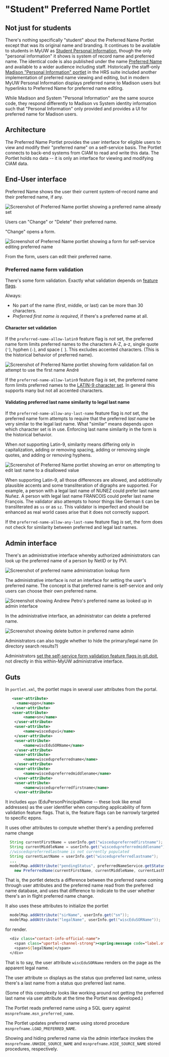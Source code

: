 # "Student" Preferred Name Portlet

## Not just for students

There's nothing specifically "student" about the Preferred Name Portlet except
that was its original name and branding.
It continues to be available to students in MyUW as [Student Personal Information][], though the only "personal information" it shows is system of record name and preferred name.
The identical code is also published under the name [Preferred Name][]
and available to a wider audience including staff.
Historically the staff-only [Madison "Personal Information" portlet][]
in the HRS suite
included another implementation of preferred name viewing and editing,
but in modern MyUW Personal Information displays preferred name to Madison users
but hyperlinks to Preferred Name for preferred name editing.

While Madison and System "Personal Information" are the same source code,
they respond differently to Madison vs System identity information such that
"Personal Information" only provided and provides a UI for preferred name for
Madison users.

## Architecture

The Preferred Name Portlet provides the user interface for eligible users to
view and modify their "preferred name" on a self-service basis. The Portlet
connects to back-end systems from CIAM to read and write this data. The Portlet
holds no data -- it is only an interface for viewing and modifying CIAM data.

## End-User interface

Preferred Name shows the user their current system-of-record name and their
preferred name, if any.

![Screenshot of Preferred Name portlet showing a preferred name already set](./media/preferred-name-showing-name-set.png)

Users can "Change" or "Delete" their preferred name.

"Change" opens a form.

![Screenshot of Preferred Name portlet showing a form for self-service editing preferred name](./media/preferred-name-edit-ui-open.png)

From the form, users can edit their preferred name.

### Preferred name form validation

There's some form validation. Exactly what validation depends on [feature flags](https://git.doit.wisc.edu/wps/myuw-service/myuw-legacy/legacy-portals/-/feature_flags).

Always:

+ No part of the name (first, middle, or last) can be more than 30 characters.
+ *Preferred first name is required*, if there's a preferred name at all.

#### Character set validation

If the `preferred-name-allow-latin9` feature flag is *not* set,
the preferred name form limits preferred names to the characters
A-Z, a-z, single quote (`'`), hyphen (`-`), and space (` `).
This excludes accented characters. (This is the historical behavior of preferred name).

![Screenshot of Preferred Name portlet showing form validation fail on attempt to use the first name André](./media/preferred-name-disallowed-character.png)


If the `preferred-name-allow-latin9` feature flag *is* set,
the preferred name form limits preferred names to the [LATIN-9 character set](https://en.wikipedia.org/wiki/ISO/IEC_8859-15).
In general this supports many but not all accented characters.

#### Validating preferred last name similarity to legal last name

If the `preferred-name-allow-any-last-name` feature flag is *not* set,
the preferred name form attempts to require that the preferred *last name* be very similar to the legal last name.
What "similar" means depends upon which character set is in use. Enforcing last name similarity in the form is the historical behavior.

When *not* supporting Latin-9,
similarity means differing only in capitalization,
adding or removing spacing, adding or removing single quotes, and adding or removing hyphens.

![Screenshot of Preferred Name portlet showing an error on attempting to edit last name to a disallowed value](./media/preferred-name-disallowed-last-name.png)

When supporting Latin-9, all those differences are allowed,
and additionally plausible accents and some transliteration of digraphs are supported.
For example, a person with a legal last name of NUNEZ could prefer last name Nuñez.
A person with legal last name FRANCOIS could prefer last name François.
The validator also attempts to honor things like German `ß` can be transliterated as `ss` or as `sz`.
This validator is imperfect and should be enhanced as real world cases arise that it does not correctly support.

If the `preferred-name-allow-any-last-name` feature flag *is* set,
the form does not check for similarity between preferred and legal last names.



## Admin interface

There's an administrative interface whereby authorized administrators can
look up the preferred name of a person by NetID or by PVI.

![Screenshot of preferred name administration lookup form](./media/preferred-name-admin-lookup-form.png)

The administrative interface is *not* an interface for setting the user's
preferred name. The concept is that preferred name is self-service and only
users can choose their own preferred name.

![Screenshot showing Andrew Petro's preferred name as looked up in admin interface](./media/preferred-name-admin-view.png)

In the administrative interface, an administrator can delete a preferred name.

![Screenshot showing delete button in preferred name admin](./media/preferred-name-admin-delete.png)

Administrators can also toggle whether to hide the primary/legal name (in directory search results?)

Administrators [set the self-service form validation feature flags in git.doit](https://git.doit.wisc.edu/wps/myuw-service/myuw-legacy/legacy-portals/-/feature_flags),
not directly in this within-MyUW administrative interface.

## Guts

In `portlet.xml`, the portlet maps in several user attributes from the portal.

```xml
   <user-attribute>
     <name>eppn</name>
   </user-attribute>
   <user-attribute>
        <name>sn</name>
    </user-attribute>
    <user-attribute>
    	<name>wiscedupvi</name>
    </user-attribute>
    <user-attribute>
        <name>wiscEduSORName</name>
    </user-attribute>
    <user-attribute>
    	<name>wiscedupreferredname</name>
    </user-attribute>
    <user-attribute>
    	<name>wiscedupreferredmiddlename</name>
    </user-attribute>
    <user-attribute>
    	<name>wiscedupreferredfirstname</name>
    </user-attribute>
```

It includes `eppn` (EduPersonPrincipalName -- these look like email addresses) as the user identifier when computing applicability of form validation feature flags.
That is, the feature flags can be narrowly targeted to specific eppns.


It uses other attributes to compute whether there's a pending preferred name change

```java
  String currentFirstName = userInfo.get("wiscedupreferredfirstname");
  String currentMiddleName = userInfo.get("wiscedupreferredmiddlename");
  //wiscedupreferredlastname is not currently populated
  String currentLastName = userInfo.get("wiscedupreferredlastname");
  ...
  modelMap.addAttribute("pendingStatus", preferredNameService.getStatus(
    new PreferredName(currentFirstName, currentMiddleName, currentLastName, pvi)));
```

That is, the portlet detects a difference between the preferred name coming through user attributes
and the preferred name read from the preferred name database, and uses that difference to
indicate to the user whether there's an in flight preferred name change.

It also uses these attributes to initialize the portlet

```java
  modelMap.addAttribute("sirName", userInfo.get("sn"));
  modelMap.addAttribute("legalName", userInfo.get("wiscEduSORName"));
```

 for render.

```jsp
  <div class="contact-info-official-name">
    <span class="uportal-channel-strong"><spring:message code="label.official.name"/>:</span>
    <span>${legalName}</span>
  </div>
```

That is to say, the user attribute `wiscEduSORName`
renders on the page as the apparent legal name.

The user attribute `sn` displays as the status quo preferred last name,
unless there's a last name from a status quo preferred last name.

(Some of this complexity looks like working around
not getting the preferred last name via user attribute
at the time the Portlet was developed.)

The Portlet reads preferred name using a SQL query against `msnprefname.msn_preferred_name`.

The Portlet updates preferred name using stored procedure `msnprefname.LOAD_PREFERRED_NAME`.

Showing and hiding preferred name via the admin interface
invokes the `msnprefname.UNHIDE_SOURCE_NAME` and `msnprefname.HIDE_SOURCE_NAME`
stored procedures, respectively.

[Student Personal Information]: https://my.wisc.edu/web/apps/details/StudentPreferredName
[Preferred Name]: https://my.wisc.edu/web/apps/details/preferred-name
[Madison "Personal Information" portlet]: https://my.wisc.edu/web/apps/details/contact-information

